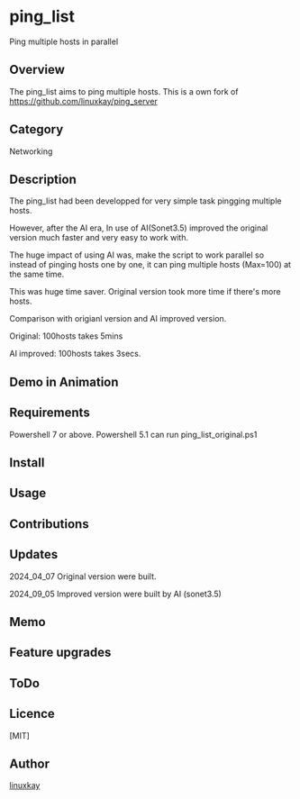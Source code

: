 # ping_list
Ping multiple hosts in parallel 

## Overview

The ping_list aims to ping multiple hosts. 
This is a own fork of https://github.com/linuxkay/ping_server

## Category
Networking

## Description
The ping_list had been developped for very simple task pingging multiple hosts.

However, after the AI era, In use of AI(Sonet3.5) improved the original version much faster and very easy to work with.

The huge impact of using AI was, make the script to work parallel so instead of pinging hosts one by one, it can ping multiple hosts (Max=100) at the same time.

This was huge time saver. Original version took more time if there's more hosts.

Comparison with origianl version and AI improved version.

Original: 100hosts takes 5mins

AI improved: 100hosts takes 3secs.


## Demo in Animation

## Requirements

Powershell 7 or above.
Powershell 5.1 can run ping_list_original.ps1

## Install

## Usage


## Contributions

## Updates
2024_04_07 Original version were built.

2024_09_05 Improved version were built by AI (sonet3.5)

## Memo

## Feature upgrades

## ToDo

## Licence
[MIT]

## Author

[linuxkay](https://github.com/linuxkay)
